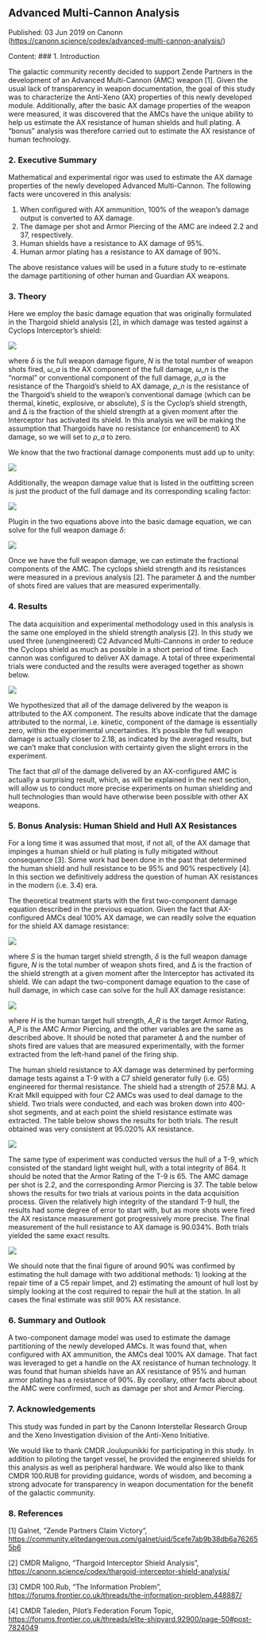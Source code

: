## Advanced Multi-Cannon Analysis

Published: 03 Jun 2019 on Canonn (https://canonn.science/codex/advanced-multi-cannon-analysis/)

Content: ### 1. Introduction

The galactic community recently decided to support Zende Partners in the development of an Advanced Multi-Cannon (AMC) weapon [1].  Given the usual lack of transparency in weapon documentation, the goal of this study was to characterize the Anti-Xeno (AX) properties of this newly developed module.  Additionally, after the basic AX damage properties of the weapon were measured, it was discovered that the AMCs have the unique ability to help us estimate the AX resistance of human shields and hull plating.  A “bonus” analysis was therefore carried out to estimate the AX resistance of human technology.

### 2. Executive Summary

Mathematical and experimental rigor was used to estimate the AX damage properties of the newly developed Advanced Multi-Cannon.  The following facts were uncovered in this analysis:

1. When configured with AX ammunition, 100% of the weapon’s damage output is converted to AX damage.
2. The damage per shot and Armor Piercing of the AMC are indeed 2.2 and 37, respectively.
3. Human shields have a resistance to AX damage of 95%.
4. Human armor plating has a resistance to AX damage of 90%.

The above resistance values will be used in a future study to re-estimate the damage partitioning of other human and Guardian AX weapons.

### 3. Theory

Here we employ the basic damage equation that was originally formulated in the Thargoid shield analysis [2], in which damage was tested against a Cyclops Interceptor’s shield:

![](https://canonn.science/wp-content/uploads/2019/04/XX_03_equation_1_revised.png)

where *δ* is the full weapon damage figure, *N* is the total number of weapon shots fired, *ω\_a* is the AX component of the full damage,  *ω\_n* is the “normal” or conventional component of the full damage, *ρ\_a* is the resistance of the Thargoid’s shield to AX damage, *ρ\_n* is the resistance of the Thargoid’s shield to the weapon’s conventional damage (which can be thermal, kinetic, explosive, or absolute), *S* is the Cyclop’s shield strength, and ∆ is the fraction of the shield strength at a given moment after the Interceptor has activated its shield.  In this analysis we will be making the assumption that Thargoids have no resistance (or enhancement) to AX damage, so we will set to *ρ\_a* to zero.

We know that the two fractional damage components must add up to unity:

![](https://canonn.science/wp-content/uploads/2019/04/XX_04_equation_2.png)

Additionally, the weapon damage value that is listed in the outfitting screen is just the product of the full damage and its corresponding scaling factor:

![](https://canonn.science/wp-content/uploads/2019/04/XX_05_equation_3.png)

Plugin in the two equations above into the basic damage equation, we can solve for the full weapon damage *δ*:

![](https://canonn.science/wp-content/uploads/2019/04/XX_06_equation_4.png)

Once we have the full weapon damage, we can estimate the fractional components of the AMC. The cyclops shield strength and its resistances were measured in a previous analysis [2]. The parameter ∆ and the number of shots fired are values that are measured experimentally.

### 4. Results

The data acquisition and experimental methodology used in this analysis is the same one employed in the shield strength analysis [2].  In this study we used three (unengineered) C2 Advanced Multi-Cannons in order to reduce the Cyclops shield as much as possible in a short period of time.  Each cannon was configured to deliver AX damage.  A total of three experimental trials were conducted and the results were averaged together as shown below.

![](https://canonn.science/wp-content/uploads/2019/06/ZZZZ_01_AMC_damage_partition_results_v2-1024x166.png)

We hypothesized that all of the damage delivered by the weapon is attributed to the AX component.  The results above indicate that the damage attributed to the normal, i.e. kinetic, component of the damage is essentially zero, within the experimental uncertainties.  It’s possible the full weapon damage is actually closer to 2.18, as indicated by the averaged results, but we can’t make that conclusion with certainty given the slight errors in the experiment.

The fact that *all* of the damage delivered by an AX-configured AMC is actually a surprising result, which, as will be explained in the next section, will allow us to conduct more precise experiments on human shielding and hull technologies than would have otherwise been possible with other AX weapons.

### 5. Bonus Analysis: Human Shield and Hull AX Resistances

For a long time it was assumed that most, if not all, of the AX damage that impinges a human shield or hull plating is fully mitigated without consequence [3].  Some work had been done in the past that determined the human shield and hull resistance to be 95% and 90% respectively [4].  In this section we definitively address the question of human AX resistances in the modern (i.e. 3.4) era.

The theoretical treatment starts with the first two-component damage equation described in the previous equation.  Given the fact that AX-configured AMCs deal 100% AX damage, we can readily solve the equation for the shield AX damage resistance:

![](https://canonn.science/wp-content/uploads/2019/06/ZZZZ_02_AX_shield_resistance.png)

where *S* is the human target shield strength, *δ* is the full weapon damage figure, *N* is the total number of weapon shots fired, and ∆ is the fraction of the shield strength at a given moment after the Interceptor has activated its shield.  We can adapt the two-component damage equation to the case of hull damage, in which case can solve for the hull AX damage resistance:

![](https://canonn.science/wp-content/uploads/2019/06/ZZZZ_03_AX_hull_resistance.png)

where *H* is the human target hull strength, *A\_R* is the target Armor Rating, *A\_P* is the AMC Armor Piercing, and the other variables are the same as described above.  It should be noted that parameter ∆ and the number of shots fired are values that are measured experimentally, with the former extracted from the left-hand panel of the firing ship.

The human shield resistance to AX damage was determined by performing damage tests against a T-9 with a C7 shield generator fully (i.e. G5) engineered for thermal resistance.  The shield had a strength of 257.8 MJ.  A Krait MkII equipped with four C2 AMCs was used to deal damage to the shield.  Two trials were conducted, and each was broken down into 400-shot segments, and at each point the shield resistance estimate was extracted.  The table below shows the results for both trials.  The result obtained was very consistent at 95.020% AX resistance.

![](https://canonn.science/wp-content/uploads/2019/06/ZZZZ_04_AX_shield_resistance_results.png)

The same type of experiment was conducted versus the hull of a T-9, which consisted of the standard light weight hull, with a total integrity of 864.  It should be noted that the Armor Rating of the T-9 is 65.  The AMC damage per shot is 2.2, and the corresponding Armor Piercing is 37.  The table below shows the results for two trials at various points in the data acquisition process.  Given the relatively high integrity of the standard T-9 hull, the results had some degree of error to start with, but as more shots were fired the AX resistance measurement got progressively more precise.  The final measurement of the hull resistance to AX damage is 90.034%. Both trials yielded the same exact results.

![](https://canonn.science/wp-content/uploads/2019/06/ZZZZ_05_AX_hull_resistance_results.png)

We should note that the final figure of around 90% was confirmed by estimating the hull damage with two additional methods: 1) looking at the repair time of a C5 repair limpet, and 2) estimating the amount of hull lost by simply looking at the cost required to repair the hull at the station.  In all cases the final estimate was still 90% AX resistance.

### 6. Summary and Outlook

A two-component damage model was used to estimate the damage partitioning of the newly developed AMCs.  It was found that, when configured with AX ammunition, the AMCs deal 100% AX damage.  That fact was leveraged to get a handle on the AX resistance of human technology. It was found that human shields have an AX resistance of 95% and human armor plating has a resistance of 90%.  By corollary, other facts about about the AMC were confirmed, such as damage per shot and Armor Piercing.

### 7. Acknowledgements

This study was funded in part by the Canonn Interstellar Research Group and the Xeno Investigation division of the Anti-Xeno Initiative.

We would like to thank CMDR Joulupunikki for participating in this study. In addition to piloting the target vessel, he provided the engineered shields for this analysis as well as peripheral hardware. We would also like to thank CMDR 100.RUB for providing guidance, words of wisdom, and becoming a strong advocate for transparency in weapon documentation for the benefit of the galactic community.

### 8. References

[1] Galnet, “Zende Partners Claim Victory”, https://community.elitedangerous.com/galnet/uid/5cefe7ab9b38db6a762655b6

[2] CMDR Maligno, “Thargoid Interceptor Shield Analysis”, https://canonn.science/codex/thargoid-interceptor-shield-analysis/

[3] CMDR 100.Rub, “The Information Problem”, https://forums.frontier.co.uk/threads/the-information-problem.448887/

[4] CMDR Taleden, Pilot’s Federation Forum Topic, https://forums.frontier.co.uk/threads/elite-shipyard.92900/page-50#post-7824049